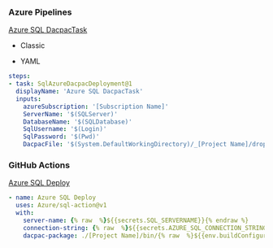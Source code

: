 ### Azure Pipelines
[Azure SQL DacpacTask](https://github.com/microsoft/azure-pipelines-tasks/tree/master/Tasks/SqlAzureDacpacDeploymentV1)

- Classic

- YAML

```yaml
steps:
- task: SqlAzureDacpacDeployment@1
  displayName: 'Azure SQL DacpacTask'
  inputs:
    azureSubscription: '[Subscription Name]'
    ServerName: '$(SQLServer)'
    DatabaseName: '$(SQLDatabase)'
    SqlUsername: '$(Login)'
    SqlPassword: '$(Pwd)'
    DacpacFile: '$(System.DefaultWorkingDirectory)/_[Project Name]/drop/[Project Name]/bin/Release/[Project Name].dacpac'
  ```
### GitHub Actions
[Azure SQL Deploy](https://github.com/marketplace/actions/azure-sql-deploy)
```yaml
- name: Azure SQL Deploy
  uses: Azure/sql-action@v1
  with:
    server-name: {% raw  %}${{secrets.SQL_SERVERNAME}}{% endraw %}
    connection-string: {% raw  %}${{secrets.AZURE_SQL_CONNECTION_STRING}}{% endraw %}
    dacpac-package: ./[Project Name]/bin/{% raw  %}${{env.buildConfiguration}}{% endraw %}/[Project Name].dacpac
```
